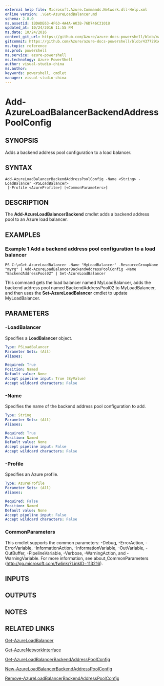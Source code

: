 ```yaml
---
external help file: Microsoft.Azure.Commands.Network.dll-Help.xml
online version: .\Get-AzureLoadBalancer.md
schema: 2.0.0
ms.assetid: 1BDADE63-4F63-4A4A-A03B-76D746C31018
updated_at: 10/24/2016 11:55 PM
ms.date: 10/24/2016
content_git_url: https://github.com/Azure/azure-docs-powershell/blob/master/azureps-cmdlets-docs/ResourceManager/AzureRM.Network/v0.9.8/Add-AzureLoadBalancerBackendAddressPoolConfig.md
gitcommit: https://github.com/Azure/azure-docs-powershell/blob/4377291ee360e58e2c1c5d644155daf6a0279055/azureps-cmdlets-docs/ResourceManager/AzureRM.Network/v0.9.8/Add-AzureLoadBalancerBackendAddressPoolConfig.md
ms.topic: reference
ms.prod: powershell
ms.service: azure-powershell
ms.technology: Azure PowerShell
author: visual-studio-china
ms.author: 
keywords: powershell, cmdlet
manager: visual-studio-china
---
```


# Add-AzureLoadBalancerBackendAddressPoolConfig

## SYNOPSIS
Adds a backend address pool configuration to a load balancer.

## SYNTAX

```
Add-AzureLoadBalancerBackendAddressPoolConfig -Name <String> -LoadBalancer <PSLoadBalancer>
 [-Profile <AzureProfile>] [<CommonParameters>]
```

## DESCRIPTION
The **Add-AzureLoadBalancerBackend** cmdlet adds a backend address pool to an Azure load balancer.

## EXAMPLES

### Example 1 Add a backend address pool configuration to a load balancer
```
PS C:\>Get-AzureLoadBalancer -Name "MyLoadBalancer" -ResourceGroupName "myrg" | Add-AzureLoadBalancerBackendAddressPoolConfig -Name "BackendAddressPool02" | Set-AzureLoadBalancer
```

This command gets the load balancer named MyLoadBalancer, adds the backend address pool named BackendAddressPool02 to MyLoadBalancer, and then uses the **Set-AzureLoadBalancer** cmdlet to update MyLoadBalancer.

## PARAMETERS

### -LoadBalancer
Specifies a **LoadBalancer** object.

```yaml
Type: PSLoadBalancer
Parameter Sets: (All)
Aliases: 

Required: True
Position: Named
Default value: None
Accept pipeline input: True (ByValue)
Accept wildcard characters: False
```

### -Name
Specifies the name of the backend address pool configuration to add.

```yaml
Type: String
Parameter Sets: (All)
Aliases: 

Required: True
Position: Named
Default value: None
Accept pipeline input: False
Accept wildcard characters: False
```

### -Profile
Specifies an Azure profile.

```yaml
Type: AzureProfile
Parameter Sets: (All)
Aliases: 

Required: False
Position: Named
Default value: None
Accept pipeline input: False
Accept wildcard characters: False
```

### CommonParameters
This cmdlet supports the common parameters: -Debug, -ErrorAction, -ErrorVariable, -InformationAction, -InformationVariable, -OutVariable, -OutBuffer, -PipelineVariable, -Verbose, -WarningAction, and -WarningVariable. For more information, see about_CommonParameters (http://go.microsoft.com/fwlink/?LinkID=113216).

## INPUTS

## OUTPUTS

## NOTES

## RELATED LINKS

[Get-AzureLoadBalancer](xref:ResourceManager/AzureRM.Network/v0.9.8/Get-AzureLoadBalancer.md)

[Get-AzureNetworkInterface](xref:ResourceManager/AzureRM.Network/v0.9.8/Get-AzureNetworkInterface.md)

[Get-AzureLoadBalancerBackendAddressPoolConfig](xref:ResourceManager/AzureRM.Network/v0.9.8/Get-AzureLoadBalancerBackendAddressPoolConfig.md)

[New-AzureLoadBalancerBackendAddressPoolConfig](xref:ResourceManager/AzureRM.Network/v0.9.8/New-AzureLoadBalancerBackendAddressPoolConfig.md)

[Remove-AzureLoadBalancerBackendAddressPoolConfig](xref:ResourceManager/AzureRM.Network/v0.9.8/Remove-AzureLoadBalancerBackendAddressPoolConfig.md)


